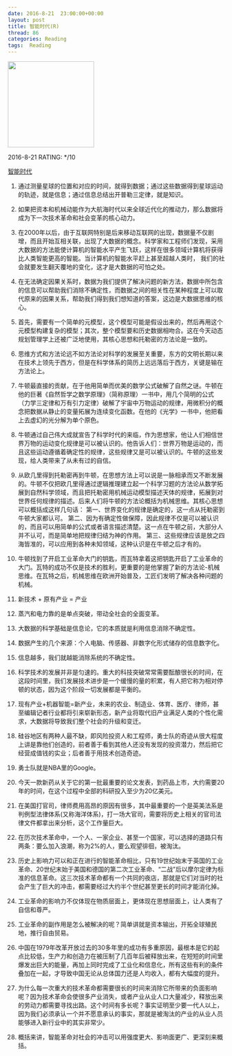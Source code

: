 ```yaml
---
date: 2016-8-21	 23:00:00+00:00
layout: post
title: 智能时代(R)
thread: 86
categories: Reading
tags:  Reading
---
```


<img src="https://img3.doubanio.com/lpic/s28905235.jpg" width="200" />

2016-8-21 RATING: */10

[智能时代](https://book.douban.com/subject/26838557/)


1. 通过测量星球的位置和对应的时间，就得到数据；通过这些数据得到星球运动的轨迹，就是信息；通过信息总结出开普勒三定律，就是知识。

2. 如果把资本和机械动能作为大航海时代以来全球近代化的推动力，那么数据将成为下一次技术革命和社会变革的核心动力。

3. 在2000年以后，由于互联网特别是后来移动互联网的出现，数据量不仅剧增，而且开始互相关联，出现了大数据的概念。科学家和工程师们发现，采用大数据的方法能使计算机的智能水平产生飞跃，这样在很多领域计算机将获得比人类智能更高的智能。当计算机的智能水平赶上甚至超越人类时，
我们的社会就要发生翻天覆地的变化，这才是大数据的可怕之处。

4. 在无法确定因果关系时，数据为我们提供了解决问题的新方法，数据中所包含的信息可以帮助我们消除不确定性，而数据之间的相关性在某种程度上可以取代原来的因果关系，帮助我们得到我们想知道的答案，这边是大数据思维的核心。

5. 首先，需要有一个简单的元模型，这个模型可能是假设出来的，然后再用这个元模型构建复杂的模型；其次，整个模型要和历史数据相吻合。这在今天动态规划管理学上还被广泛地使用，其核心思想和托勒密的方法论是一致的。

6. 思维方式和方法论远不如方法论对科学的发展至关重要，东方的文明长期以来在技术上领先于西方，但是在科学体系的简历上远远落后于西方，关键是输在方法论上。

7. 牛顿最直接的贡献，在于他用简单而优美的数学公式破解了自然之谜。牛顿在他的巨著《自然哲学之数学原理》（简称原理）一书中，用几个简明的公式（力学三定律和万有引力定律）破解了宇宙中万物运动的规律，用微积分的概念把数据从静止的变量拓展为连续变化函数。在他的《光学》一书中，他把看上去虚幻的光分解为单个原色。

8. 牛顿通过自己伟大成就宣告了科学时代的来临，作为思想家，他让人们相信世界万物的运动变化规律是可以被认识的。他告诉人们：世界万物是运动的，而且这些运动遵循着确定性的规律，这些规律又是可以被认识的。牛顿的这些发现，给人类带来了从未有过的自信。

9. 从欧几里得到托勒密再到牛顿，在思想方法上可以说是一脉相承而又不断发展的。牛顿不仅把欧几里得通过逻辑推理建立起一个科学习题的方法论从数学拓展到自然科学领域，而且把托勒密用机械运动模型描述天体的规律，拓展到对世界任何规律的描述。后来人们将牛顿的方法论概括为机械思维。其核心思想可以概括成这样几句话：
    第一、世界变化的规律是确定的，这一点从托勒密到牛顿大家都认可。
    第二、因为有确定性做保障，因此规律不仅是可以被认识的，而且可以用简单的公式或者语言描述清楚。这一点在牛顿之前，大部分人并不认可，而是简单地把规律归结为神的作用。
    第三、这些规律应该是放之四海皆准的，可以应用到各种未知领域，这种认识是在牛顿之后才有的。

10. 牛顿找到了开启工业革命大门的钥匙，而瓦特拿着这把钥匙开启了工业革命的大门。瓦特的成功不仅是技术的胜利，更重要的是他掌握了新的方法论-机械思维。在瓦特之后，机械思维在欧洲开始普及，工匠们发明了解决各种问题的机械。

11. 新技术 + 原有产业 = 产业

12.  蒸汽和电力靠的是单点突破，带动全社会的全面变革。

13. 大数据的科学基础是信息论，它的本质就是利用信息消除不确定性。

14. 数据产生的几个来源：个人电脑、传感器、非数字化形式储存的信息数字化。

15. 信息越多，我们就越能消除系统的不确定性。

16. 科学技术的发展并非是匀速的。重大的科技突破常常需要酝酿很长的时间，在这段时间里，我们发展技术进步是一个缓慢的量的积累，有人把它称为相对停顿的状态，因为这个阶段一切发展都是平衡的。

17. 现有产业+机器智能=新产业，未来的农业、制造业、体育、医疗、律师，甚至编辑记者行业都将引来崭新形态，新产业将取代旧产业满足人类的个性化需求，大数据将导致我们整个社会的升级和变迁。

18. 硅谷地区有两种人最不缺，即风险投资人和工程师，勇士队的奇迹从很大程度上讲是靠他们创造的，前者善于看到其他人还没有发现的投资潜力，然后把它经营成值钱的实业；后者善于用技术创造奇迹。

19. 勇士队就是NBA里的Google。

20. 今天一款新药从关于它的第一批最重要的论文发表，到药品上市，大约需要20年的时间，在这个过程中全部的科研投入至少为20亿美元。

21. 在美国打官司，律师费用高昂的原因有很多，其中最重要的一个是英美法系是判例型法律体系(又称海洋体系)，打一场大官司，需要将历史上相关的官司法律文件都拿出来分析，这个工作量巨大。

22. 在历次技术革命中，一个人、一家企业、甚至一个国家，可以选择的道路只有两条：要么加入浪潮，称为2%的人，要么观望徘徊，被淘汰。

23. 历史上影响力可以和正在进行的智能革命相比，只有19世纪始末于英国的工业革命、20世纪末始于美国和德国的第二次工业革命、“二战”后以摩尔定律为标准的信息革命。这三次技术革命都有一个共同的夜店，那就是它们对当时的社会产生了巨大的冲击，都需要经过大约半个世纪甚至更长的时间才能消化掉。

24. 工业革命的影响力不仅体现在物质层面上，更体现在思想层面上，让人类有了自信和尊严。

25. 工业革命的副作用是怎么被解决的呢？简单讲就是资本输出，开拓全球殖民地，推行自由贸易。

26. 中国在1979年改革开放过去的30多年里的成功有多重原因，最根本是它的起点比较低，生产力和创造力在被压制了几百年后被释放出来，在短短的时间里爆发出巨大的能量，再加上同时完成了工业化和信息化，所有这些有利的条件叠加在一起，才导致中国无论从总体国力还是人均收入，都有大幅度的提升。

27. 为什么每一次重大的技术革命都需要很长的时间来消除它所带来的负面影响呢？因为技术革命会使很多产业消失，或者产业从业人口大量减少，释放出来的劳动力都需要寻找出路。这个时间有多长呢？事实证明至少要一代人以上，因为我们必须承认一个并不愿意承认的事实，那就是被淘汰的产业的从业人员能够进入新行业中的其实非常少。
 
28. 概括来讲，智能革命对社会的冲击可以用强度更大、影响面更广、更深刻来概括。
